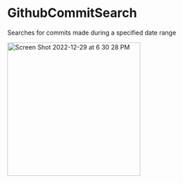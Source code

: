 # GithubCommitSearch
Searches for commits made during a specified date range


<img width="302" alt="Screen Shot 2022-12-29 at 6 30 28 PM" src="https://user-images.githubusercontent.com/112792126/210020989-2a1a4ff1-c1bb-4cfa-940c-353253154140.png">
